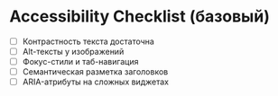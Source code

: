 # Accessibility Checklist (базовый)

- [ ] Контрастность текста достаточна
- [ ] Alt-тексты у изображений
- [ ] Фокус-стили и таб-навигация
- [ ] Семантическая разметка заголовков
- [ ] ARIA-атрибуты на сложных виджетах
